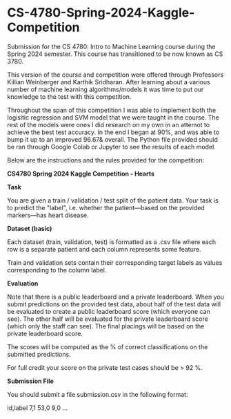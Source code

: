 # CS-4780-Spring-2024-Kaggle-Competition
Submission for the CS 4780:  Intro to Machine Learning course during the Spring 2024 semester. 
This course has transitioned to be now known as CS 3780.

This version of the course and competition were offered through Professors Killian Weinberger and Karthik Sridharan. 
After learning about a various number of machine learning algorithms/models it was time to put our knowledge to the test with this competition. 

Throughout the span of this competition I was able to implement both the logisitic regression and SVM model that we were taught in the course. The rest of the models were ones I did research on my own in an attemot to achieve the best test accuracy. In the end I began at 90%, and was able to bump it up to an improved 96.67& overall. The Python file provided should be ran through Google Colab or Jupyter to see the results of each model.

Below are the instructions and the rules provided for the competition:

**CS4780 Spring 2024 Kaggle Competition - Hearts**

**Task**

You are given a train / validation / test split of the patient data. Your task is to predict the "label", i.e. whether the patient—based on the provided markers—has heart disease.

**Dataset (basic)**

Each dataset (train, validation, test) is formatted as a .csv file where each row is a separate patient and each column represents some feature.

Train and validation sets contain their corresponding target labels as values corresponding to the column label.

**Evaluation**

Note that there is a public leaderboard and a private leaderboard. When you submit predictions on the provided test data, about half of the test data will be evaluated to create a public leaderboard score (which everyone can see). The other half will be evaluated for the private leaderboard score (which only the staff can see). The final placings will be based on the private leaderboard score.

The scores will be computed as the % of correct classifications on the submitted predictions.

For full credit your score on the private test cases should be > 92 %.

**Submission File**

You should submit a file submission.csv in the following format:

id,label
7,1
53,0
9,0
...

